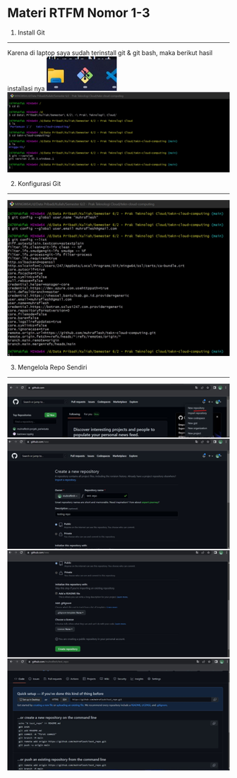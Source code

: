 Materi RTFM Nomor 1-3
=====================

1. Install Git
--------------
Karena di laptop saya sudah terinstall git & git bash, maka berikut hasil installasi nya
![01](./image-1.jpg)
![02](./image-2.jpg)

2. Konfigurasi Git
-----------------
![03](./image-3.jpg)

3. Mengelola Repo Sendiri
------------------
![04](./image-4.jpg)
![05](./image-5.jpg)
![06](./image-6.jpg)
![07](./image-7.jpg)